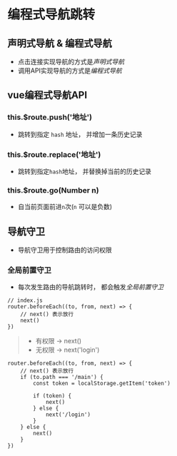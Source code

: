 # 编程式导航跳转

## 声明式导航 & 编程式导航

- 点击连接实现导航的方式是*声明式导航*
- 调用API实现导航的方式是*编程式导航*



## vue编程式导航API



### this.$route.push('地址')

- 跳转到指定 `hash` 地址， 并增加一条历史记录



### this.$route.replace('地址')

- 跳转到指定`hash`地址， 并替换掉当前的历史记录



### this.$route.go(Number n)

- 自当前页面前进`n`次(`n` 可以是负数)



## 导航守卫

- 导航守卫用于控制路由的访问权限



### 全局前置守卫

- 每次发生路由的导航跳转时， 都会触发*全局前置守卫*

```
// index.js
router.beforeEach((to, from, next) => {
	// next() 表示放行
	next()
})
```

>- 有权限 -> next()
>- 无权限 -> next('login')

```
router.beforeEach((to, from, next) => {
	// next() 表示放行
	if (to.path === '/main') {
		const token = localStorage.getItem('token')
		
		if (token) {
			next()
		} else {
			next('/login')
		}
	} else {
		next()
	}
})
```

